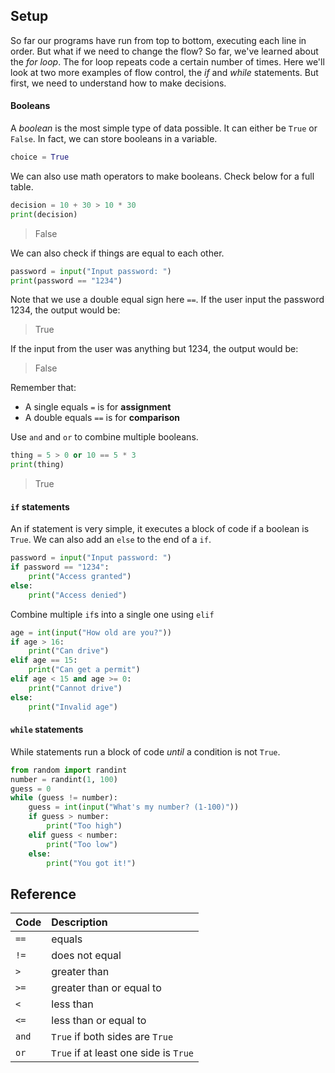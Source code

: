 ## Setup
So far our programs have run from top to bottom, executing each line in
order. But what if we need to change the flow? So far, we've learned
about the *for loop*. The for loop repeats code a certain number of
times. Here we'll look at two more examples of flow control, the *if*
and *while* statements. But first, we need to understand how to make
decisions.

#### Booleans
A *boolean* is the most simple type of data possible. It can either be
`True` or `False`. In fact, we can store booleans in a variable.
```python
choice = True
```
We can also use math operators to make booleans. Check below for a full
table.
```python
decision = 10 + 30 > 10 * 30
print(decision)
```
> False

We can also check if things are equal to each other.
```python
password = input("Input password: ")
print(password == "1234")
```
Note that we use a double equal sign here `==`. If the user input the password 1234, the output would be:

>True 

If the input from the user was anything but 1234, the output would be:

>False

Remember that:
- A single equals `=` is for **assignment**
- A double equals `==` is for **comparison**

Use `and` and `or` to combine multiple booleans.
```python
thing = 5 > 0 or 10 == 5 * 3
print(thing)
```
> True


#### `if` statements
An if statement is very simple, it executes a block of code if a boolean
is `True`. We can also add an `else` to the end of a `if`.
```python
password = input("Input password: ")
if password == "1234":
    print("Access granted")
else:
    print("Access denied")
```
Combine multiple `if`s into a single one using `elif`
```python
age = int(input("How old are you?"))
if age > 16:
    print("Can drive")
elif age == 15:
    print("Can get a permit")
elif age < 15 and age >= 0:
    print("Cannot drive")
else:
    print("Invalid age")
```

#### `while` statements
While statements run a block of code *until* a condition is not `True`.
```python
from random import randint
number = randint(1, 100)
guess = 0
while (guess != number):
    guess = int(input("What's my number? (1-100)"))
    if guess > number:
        print("Too high")
    elif guess < number:
        print("Too low")
    else:
        print("You got it!")
```

## Reference
| Code          | Description   |
| :------------ |:------------- |
| `==`  | equals  |
| `!=` | does not equal |
| `>`    | greater than |
| `>=`     | greater than or equal to |
| `<` | less than |
| `<=` | less than or equal to |
| `and` | `True` if both sides are `True` |
| `or` | `True` if at least one side is `True` |
